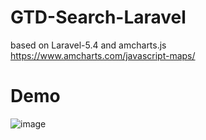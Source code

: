 # GTD-Search-Laravel

based on Laravel-5.4 and amcharts.js  https://www.amcharts.com/javascript-maps/
# Demo
![image](https://github.com/jgjiang/GTD-Search-Laravel/blob/master/search-gtd.gif)

